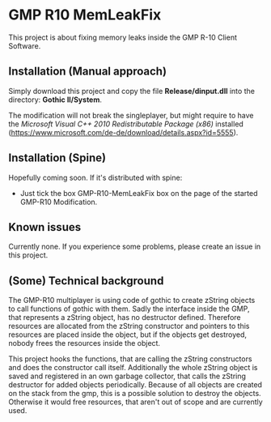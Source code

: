 # GMP R10 MemLeakFix



This project is about fixing memory leaks inside the GMP R-10 Client Software.



## Installation (Manual approach)


Simply download this project and copy the file **Release/dinput.dll** into the directory: **Gothic II/System**.


The modification will not break the singleplayer, but might require to have the *Microsoft Visual C++ 2010 Redistributable Package (x86)* installed (https://www.microsoft.com/de-de/download/details.aspx?id=5555).



## Installation (Spine)


Hopefully coming soon. If it's distributed with spine:


- Just tick the box GMP-R10-MemLeakFix box on the page of the started GMP-R10 Modification.



## Known issues


Currently none. If you experience some problems, please create an issue in this project.

## (Some) Technical background

The GMP-R10 multiplayer is using code of gothic to create zString objects to call functions of gothic with them.
Sadly the interface inside the GMP, that represents a zString object, has no destructor defined.
Therefore resources are allocated from the zString constructor and pointers to this resources are placed inside the object, but if the objects get destroyed, nobody frees the resources inside the object.

This project hooks the functions, that are calling the zString constructors and does the constructor call itself. Additionally the whole zString object is saved and registered in an own garbage collector, that calls the zString destructor for added objects periodically.
Because of all objects are created on the stack from the gmp, this is a possible solution to destroy the objects. Otherwise it would free resources, that aren't out of scope and are currently used.
